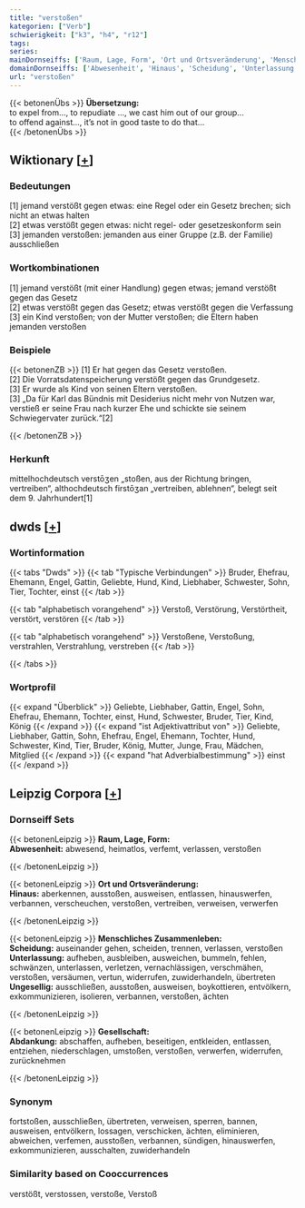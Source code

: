 ```yaml
---
title: "verstoßen"
kategorien: ["Verb"]
schwierigkeit: ["k3", "h4", "r12"]
tags:
series:
mainDornseiffs: ['Raum, Lage, Form', 'Ort und Ortsveränderung', 'Menschliches Zusammenleben', 'Gesellschaft']
domainDornseiffs: ['Abwesenheit', 'Hinaus', 'Scheidung', 'Unterlassung', 'Ungesellig', 'Abdankung']
url: "verstoßen"
---
```


{{< betonenÜbs >}}
**Übersetzung:**  
to expel from..., to repudiate ..., we cast him out of our group...  
to offend against..., it’s not in good taste to do that...  
{{< /betonenÜbs >}}

## Wiktionary [[+](https://de.wiktionary.org/wiki/verstoßen)]

### Bedeutungen
[1] jemand verstößt gegen etwas: eine Regel oder ein Gesetz brechen; sich nicht an etwas halten  
[2] etwas verstößt gegen etwas: nicht regel- oder gesetzeskonform sein  
[3] jemanden verstoßen: jemanden aus einer Gruppe (z.B. der Familie) ausschließen  

### Wortkombinationen
[1] jemand verstößt (mit einer Handlung) gegen etwas; jemand verstößt gegen das Gesetz  
[2] etwas verstößt gegen das Gesetz; etwas verstößt gegen die Verfassung  
[3] ein Kind verstoßen; von der Mutter verstoßen; die Eltern haben jemanden verstoßen  

### Beispiele
{{< betonenZB >}}
[1] Er hat gegen das Gesetz verstoßen.  
[2] Die Vorratsdatenspeicherung verstößt gegen das Grundgesetz.  
[3] Er wurde als Kind von seinen Eltern verstoßen.  
[3] „Da für Karl das Bündnis mit Desiderius nicht mehr von Nutzen war, verstieß er seine Frau nach kurzer Ehe und schickte sie seinem Schwiegervater zurück.“[2]  

{{< /betonenZB >}}
### Herkunft
mittelhochdeutsch verstōʒen „stoßen, aus der Richtung bringen, vertreiben“, althochdeutsch firstōʒan „vertreiben, ablehnen“, belegt seit dem 9. Jahrhundert[1]  



## dwds [[+](https://www.dwds.de/wb/verstoßen)]

### Wortinformation
{{< tabs "Dwds" >}}
{{< tab "Typische Verbindungen" >}}
Bruder, Ehefrau, Ehemann, Engel, Gattin, Geliebte, Hund, Kind, Liebhaber, Schwester, Sohn, Tier, Tochter, einst
{{< /tab >}}

{{< tab "alphabetisch vorangehend" >}}
Verstoß, Verstörung, Verstörtheit, verstört, verstören
{{< /tab >}}

{{< tab "alphabetisch vorangehend" >}}
Verstoßene, Verstoßung, verstrahlen, Verstrahlung, verstreben
{{< /tab >}}

{{< /tabs >}}

### Wortprofil
{{< expand "Überblick" >}} Geliebte, Liebhaber, Gattin, Engel, Sohn, Ehefrau, Ehemann, Tochter, einst, Hund, Schwester, Bruder, Tier, Kind, König {{< /expand >}}
{{< expand "ist Adjektivattribut von" >}} Geliebte, Liebhaber, Gattin, Sohn, Ehefrau, Engel, Ehemann, Tochter, Hund, Schwester, Kind, Tier, Bruder, König, Mutter, Junge, Frau, Mädchen, Mitglied {{< /expand >}}
{{< expand "hat Adverbialbestimmung" >}} einst {{< /expand >}}

## Leipzig Corpora [[+](https://corpora.uni-leipzig.de/en/res?word=verstoßen&corpusId=deu_newscrawl-public_2018)]

### Dornseiff Sets
{{< betonenLeipzig >}}
**Raum, Lage, Form:**  
**Abwesenheit:** abwesend, heimatlos, verfemt, verlassen, verstoßen  

{{< /betonenLeipzig >}}


{{< betonenLeipzig >}}
**Ort und Ortsveränderung:**  
**Hinaus:** aberkennen, ausstoßen, ausweisen, entlassen, hinauswerfen, verbannen, verscheuchen, verstoßen, vertreiben, verweisen, verwerfen  

{{< /betonenLeipzig >}}


{{< betonenLeipzig >}}
**Menschliches Zusammenleben:**  
**Scheidung:** auseinander gehen, scheiden, trennen, verlassen, verstoßen  
**Unterlassung:** aufheben, ausbleiben, ausweichen, bummeln, fehlen, schwänzen, unterlassen, verletzen, vernachlässigen, verschmähen, verstoßen, versäumen, vertun, widerrufen, zuwiderhandeln, übertreten  
**Ungesellig:** ausschließen, ausstoßen, ausweisen, boykottieren, entvölkern, exkommunizieren, isolieren, verbannen, verstoßen, ächten  

{{< /betonenLeipzig >}}


{{< betonenLeipzig >}}
**Gesellschaft:**  
**Abdankung:** abschaffen, aufheben, beseitigen, entkleiden, entlassen, entziehen, niederschlagen, umstoßen, verstoßen, verwerfen, widerrufen, zurücknehmen  

{{< /betonenLeipzig >}}

### Synonym
fortstoßen, ausschließen, übertreten, verweisen, sperren, bannen, ausweisen, entvölkern, lossagen, verschicken, ächten, eliminieren, abweichen, verfemen, ausstoßen, verbannen, sündigen, hinauswerfen, exkommunizieren, ausschalten, zuwiderhandeln


### Similarity based on Cooccurrences
verstößt, verstossen, verstoße, Verstoß

